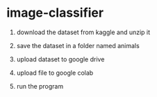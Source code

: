 # image-classifier
1. download the dataset from kaggle and unzip it

2. save the dataset in a folder named animals

3. upload dataset to google drive

4. upload file to google colab

5. run the program
